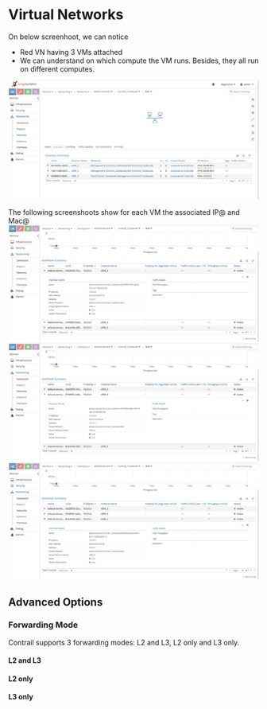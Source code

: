 



# Virtual Networks

On below screenhoot, we can notice
- Red VN having 3 VMs attached
- We can understand on which compute the VM runs. Besides, they all run on different computes. 

![Screenshot](img/virtual_networks/VN-general.png)

The following screenshoots show for each VM the associated IP@ and Mac@
![Screenshot](img/virtual_networks/vSRX_3-interface.png)
![Screenshot](img/virtual_networks/vSRX_4-interface.png)
![Screenshot](img/virtual_networks/vSRX_5-interface.png)


## Advanced Options

### Forwarding Mode
Contrail supports 3 forwarding modes: L2 and L3, L2 only and L3 only.

#### L2 and L3

#### L2 only

#### L3 only




